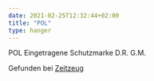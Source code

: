 ```yaml
---
date: 2021-02-25T12:32:44+02:00
title: "POL"
type: hanger
---
```

POL
Eingetragene  Schutzmarke
D.R.  G.M.  

<div class="source">Gefunden bei <a href="http://www.zeitzeug.de/">Zeitzeug</a></div>
